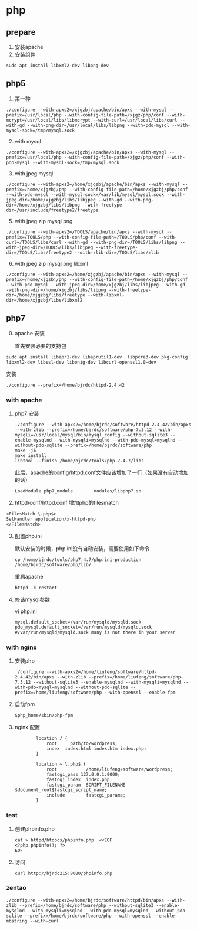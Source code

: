 php
==========
## prepare
1. 安装apache
2. 安装组件
```
sudo apt install libxml2-dev libpng-dev
```
## php5
1. 第一种
```
./configure --with-apxs2=/xjgzbj/apache/bin/apxs --with-mysql --prefix=/usr/local/php --with-config-file-path=/xjgz/php/conf --with-mcrypt=/usr/local/libs/libmcrypt --with-curl=/usr/local/libs/curl --with-gd --with-png-dir=/usr/local/libs/libpng --with-pdo-mysql --with-mysql-sock=/tmp/mysql.sock
```
2. with mysql
```
./configure --with-apxs2=/xjgzbj/apache/bin/apxs --with-mysql --prefix=/usr/local/php --with-config-file-path=/xjgz/php/conf --with-pdo-mysql --with-mysql-sock=/tmp/mysql.sock
```

3. with jpeg mysql
```
./configure --with-apxs2=/home/xjgzbj/apache/bin/apxs --with-mysql --prefix=/home/xjgzbj/php --with-config-file-path=/home/xjgzbj/php/conf --with-pdo-mysql --with-mysql-sock=/var/lib/mysql/mysql.sock --with-jpeg-dir=/home/xjgzbj/libs/libjpeg --with-gd --with-png-dir=/home/xjgzbj/libs/libpng --with-freetype-dir=/usr/include/freetype2/freetype
```
5.  with jpeg zip mysql  png
```
./configure --with-apxs2=/TOOLS/apache/bin/apxs --with-mysql --prefix=/TOOLS/php --with-config-file-path=/TOOLS/php/conf --with-curl=/TOOLS/libs/curl --with-gd --with-png-dir=/TOOLS/libs/libpng --with-jpeg-dir=/TOOLS/libs/libjpeg --with-freetype-dir=/TOOLS/libs/freetype2 --with-zlib-dir=/TOOLS/libs/zlib
```
6.  with jpeg zip mysql  png libxml
```
./configure --with-apxs2=/home/xjgzbj/apache/bin/apxs --with-mysql --prefix=/home/xjgzbj/php --with-config-file-path=/home/xjgzbj/php/conf --with-pdo-mysql --with-jpeg-dir=/home/xjgzbj/libs/libjpeg --with-gd --with-png-dir=/home/xjgzbj/libs/libpng --with-freetype-dir=/home/xjgzbj/libs/freetype --with-libxml-dir=/home/xjgzbj/libs/libxml2
```
## php7

0. apache 安装

   首先安装必要的支持包

```
sudo apt install libapr1-dev libaprutil1-dev  libpcre3-dev pkg-config libxml2-dev libssl-dev libonig-dev libcurl-openssl1.0-dev
```

   安装

```
./configure --prefix=/home/bjrdc/httpd-2.4.42
```

### with apache

1. php7 安装

   ```
   ./configure --with-apxs2=/home/bjrdc/software/httpd-2.4.42/bin/apxs --with-zlib --prefix=/home/bjrdc/software/php-7.3.12 --with-mysqli=/usr/local/mysql/bin/mysql_config --without-sqlite3 --enable-mysqlnd --with-mysqli=mysqlnd --with-pdo-mysql=mysqlnd --without-pdo-sqlite --prefix=/home/bjrdc/software/php
   make -j6
   make install
   libtool --finish /home/bjrdc/tools/php-7.4.7/libs
   ```

   此后，apache的config/httpd.conf文件应该增加了一行（如果没有自动增加的话）

   ```
   LoadModule php7_module        modules/libphp7.so
   ```

2. httpd/conf/httpd.conf
     增加php的filesmatch

  ```
  <FilesMatch \.php$>
  SetHandler application/x-httpd-php
  </FilesMatch>
  ```

3. 配置php.ini

   默认安装的时候，php.ini没有自动安装，需要使用如下命令

   ```
   cp /home/bjrdc/tools/php7.4.7/php.ini-production /home/bjrdc/software/php/lib/
   ```

   重启apache

   ```
   httpd -k restart
   ```

4. 修该mysql参数

   vi php.ini

   ```
   mysql.default_socket=/var/run/mysqld/mysqld.sock
   pdo_mysql.default_socket=/var/run/mysqld/mysqld.sock
   #/var/run/mysqld/mysqld.sock many is not there in your server
   ```


### with nginx

1. 安装php

   ```
   ./configure --with-apxs2=/home/liufeng/software/httpd-2.4.42/bin/apxs --with-zlib --prefix=/home/liufeng/software/php-7.3.12 --without-sqlite3 --enable-mysqlnd --with-mysqli=mysqlnd --with-pdo-mysql=mysqlnd --without-pdo-sqlite --prefix=/home/liufeng/software/php --with-openssl --enable-fpm
   ```

2. 启动fpm

   ```
   $php_home/sbin/php-fpm
   ```

3. nginx 配置

   ```
           location / {
               root  	path/to/wordpress;
               index  index.html index.htm index.php;
           }
   ```

   

   ```
           location ~ \.php$ {
               root           /home/liufeng/software/wordpress;
               fastcgi_pass 127.0.0.1:9000;
               fastcgi_index  index.php;
               fastcgi_param  SCRIPT_FILENAME  $document_root$fastcgi_script_name;
               include        fastcgi_params;
           }
   ```

   

### test

1. 创建phpinfo.php

   ```
   cat > httpd/htdocs/phpinfo.php  <<EOF
   <?php phpinfo(); ?>
   EOF
   ```

2. 访问

   ```
   curl http://bjrdc215:8080/phpinfo.php
   ```

   

### zentao

```
./configure --with-apxs2=/home/bjrdc/software/httpd/bin/apxs --with-zlib --prefix=/home/bjrdc/software/php --without-sqlite3 --enable-mysqlnd --with-mysqli=mysqlnd --with-pdo-mysql=mysqlnd --without-pdo-sqlite --prefix=/home/bjrdc/software/php --with-openssl --enable-mbstring --with-curl
```

